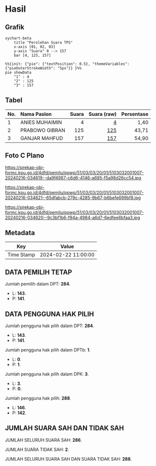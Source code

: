 # Hasil

## Grafik

```mermaid
xychart-beta
    title "Perolehan Suara TPS"
    x-axis [01, 02, 03]
    y-axis "Suara" 0 --> 157
    bar [4, 125, 157]
```

```mermaid
%%{init: {"pie": {"textPosition": 0.5}, "themeVariables": {"pieOuterStrokeWidth": "5px"}} }%%
pie showData
    "1" : 4
    "2" : 125
    "3" : 157
```

## Tabel

| No. | Nama Paslon    | Suara | Suara (raw) | Persentase |
|:--- |:-------------- | -----:| -----------:| ----------:|
| 1   | ANIES MUHAIMIN | 4     | [4][p-1]    | 1,40       |
| 2   | PRABOWO GIBRAN | 125   | [125][p-2]  | 43,71      |
| 3   | GANJAR MAHFUD  | 157   | [157][p-3]  | 54,90      |


[p-1]: https://github.com/gigit-pemilu/pemilu-2024-51-bali/blob/main/pilpres/hitung-suara/sub/51-bali/sub/03-badung/sub/03-abiansemal/sub/2001-darmasaba/sub/007-tps/sub/paslon-1.txt
[p-2]: https://github.com/gigit-pemilu/pemilu-2024-51-bali/blob/main/pilpres/hitung-suara/sub/51-bali/sub/03-badung/sub/03-abiansemal/sub/2001-darmasaba/sub/007-tps/sub/paslon-2.txt
[p-3]: https://github.com/gigit-pemilu/pemilu-2024-51-bali/blob/main/pilpres/hitung-suara/sub/51-bali/sub/03-badung/sub/03-abiansemal/sub/2001-darmasaba/sub/007-tps/sub/paslon-3.txt

## Foto C Plano

https://sirekap-obj-formc.kpu.go.id/4dfd/pemilu/ppwp/51/03/03/20/01/5103032001007-20240216-034619--da9f4987-c6d6-4146-a695-f5a98d26cc54.jpg

https://sirekap-obj-formc.kpu.go.id/4dfd/pemilu/ppwp/51/03/03/20/01/5103032001007-20240216-034621--65dfabcb-279c-4285-9b67-b6befe699bf8.jpg

https://sirekap-obj-formc.kpu.go.id/4dfd/pemilu/ppwp/51/03/03/20/01/5103032001007-20240216-034620--9c3bf1b6-f94a-4984-a6d7-6edfee6bfaa3.jpg


## Metadata

| Key        | Value               |
| ---------- | ------------------- |
| Time Stamp | 2024-02-22 11:00:00 |


## DATA PEMILIH TETAP

Jumlah pemilih dalam DPT: **284**.
 * L: **143**.
 * P: **141**.

## DATA PENGGUNA HAK PILIH

Jumlah pengguna hak pilih dalam DPT: **284**.
 * L: **143**.
 * P: **141**.

Jumlah pengguna hak pilih dalam DPTb: **1**.
 * L: **0**.
 * P: **1**.

Jumlah pengguna hak pilih dalam DPK: **3**.
 * L: **3**.
 * P: **0**.

Jumlah pengguna hak pilih: **288**.
 * L: **146**.
 * P: **142**.

## JUMLAH SUARA SAH DAN TIDAK SAH

JUMLAH SELURUH SUARA SAH: **286**.

JUMLAH SUARA TIDAK SAH: **2**.

JUMLAH SELURUH SUARA SAH DAN SUARA TIDAK SAH: **288**.


